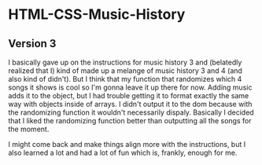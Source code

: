 # HTML-CSS-Music-History

## Version 3

I basically gave up on the instructions for music history 3 and (belatedly realized that I) kind of made up a melange of music history 3 and 4 (and also kind of didn't). But I think that my function that randomizes which 4 songs it shows is cool so I'm gonna leave it up there for now. Adding music adds it to the object, but I had trouble getting it to format exactly the same way with objects inside of arrays. I didn't output it to the dom because with the randomizing function it wouldn't necessarily dispaly. Basically I decided that I liked the randomizing function better than outputting all the songs for the moment.

I might come back and make things align more with the instructions, but I also learned a lot and had a lot of fun which is, frankly, enough for me.